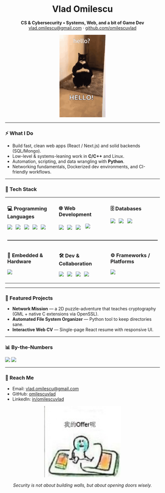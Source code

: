 <h1 align="center">Vlad Omilescu</h1>
<p align="center">
  <b>CS & Cybersecurity • Systems, Web, and a bit of Game Dev</b><br/>
  <a href="mailto:vlad.omilescu@gmail.com">vlad.omilescu@gmail.com</a> ·
  <a href="https://github.com/omilescuvlad">github.com/omilescuvlad</a>
</p>


<p align="center">
  <img src="stand-cat.gif" alt="stand-cat" width="150"/>
</p>


---

### ⚡ What I Do
- Build fast, clean web apps (React / Next.js) and solid backends (SQL/Mongo).
- Low-level & systems-leaning work in **C/C++** and Linux.
- Automation, scripting, and data wrangling with **Python**.
- Networking fundamentals, Dockerized dev environments, and CI-friendly workflows.

---

### 🧰 Tech Stack

<table>
  <!-- ROW 1 -->
  <tr>
    <td width="33%" valign="top">
      <h3>💻 Programming Languages</h3>
      <p>
        <img src="https://cdn.jsdelivr.net/gh/devicons/devicon/icons/c/c-original.svg" height="34" />&nbsp;&nbsp;
        <img src="https://cdn.jsdelivr.net/gh/devicons/devicon/icons/cplusplus/cplusplus-original.svg" height="34" />&nbsp;&nbsp;
        <img src="https://cdn.jsdelivr.net/gh/devicons/devicon/icons/javascript/javascript-original.svg" height="34" />&nbsp;&nbsp;
        <img src="https://cdn.jsdelivr.net/gh/devicons/devicon/icons/python/python-original.svg" height="34" />&nbsp;&nbsp;
        <img src="https://cdn.jsdelivr.net/gh/devicons/devicon/icons/matlab/matlab-original.svg" height="34" />
      </p>
    </td>
    <td width="33%" valign="top">
      <h3>🌐 Web Development</h3>
      <p>
        <img src="https://cdn.jsdelivr.net/gh/devicons/devicon/icons/html5/html5-original.svg" height="34" />&nbsp;&nbsp;
        <img src="https://cdn.jsdelivr.net/gh/devicons/devicon/icons/css3/css3-original.svg" height="34" />&nbsp;&nbsp;
        <img src="https://cdn.jsdelivr.net/gh/devicons/devicon/icons/react/react-original.svg" height="34" />&nbsp;&nbsp;
        <img src="https://cdn.jsdelivr.net/gh/devicons/devicon/icons/nextjs/nextjs-original.svg" height="34" style="background:#fff;border-radius:6px;padding:4px" />
      </p>
    </td>
    <td width="33%" valign="top">
      <h3>🗄️ Databases</h3>
      <p>
        <img src="https://cdn.jsdelivr.net/gh/devicons/devicon/icons/mysql/mysql-original.svg" height="34" />&nbsp;&nbsp;
        <img src="https://cdn.jsdelivr.net/gh/devicons/devicon/icons/mongodb/mongodb-original.svg" height="34" />&nbsp;&nbsp;
        <img src="https://cdn.jsdelivr.net/gh/devicons/devicon/icons/oracle/oracle-original.svg" height="34" />
      </p>
    </td>
  </tr>

  <!-- ROW DIVIDER -->
  <tr>
    <td colspan="3"><hr style="border:0;border-top:1px solid #444;margin:10px 0;"></td>
  </tr>

  <!-- ROW 2 -->
  <tr>
    <td width="33%" valign="top">
      <h3>🔌 Embedded & Hardware</h3>
      <p>
        <img src="https://cdn.jsdelivr.net/gh/devicons/devicon/icons/arduino/arduino-original.svg" height="34" />
      </p>
    </td>
    <td width="33%" valign="top">
      <h3>🛠️ Dev & Collaboration</h3>
      <p>
        <img src="https://cdn.jsdelivr.net/gh/devicons/devicon/icons/git/git-original.svg" height="34" />&nbsp;&nbsp;
        <img src="https://cdn.jsdelivr.net/gh/devicons/devicon/icons/docker/docker-original.svg" height="34" />&nbsp;&nbsp;
        <img src="https://cdn.jsdelivr.net/gh/devicons/devicon/icons/postman/postman-original.svg" height="34" />&nbsp;&nbsp;
        <img src="https://cdn.jsdelivr.net/gh/devicons/devicon/icons/figma/figma-original.svg" height="34" />
      </p>
    </td>
    <td width="33%" valign="top">
      <h3>⚙️ Frameworks / Platforms</h3>
      <p>
        <img src="https://cdn.jsdelivr.net/gh/devicons/devicon/icons/linux/linux-original.svg" height="34" />
      </p>
    </td>
  </tr>
</table>





---

### 🚀 Featured Projects
- **Network Mission** — a 2D puzzle-adventure that teaches cryptography (GML + native C extensions via OpenSSL).  
- **Automated File System Organizer** — Python tool to keep directories sane.  
- **Interactive Web CV** — Single-page React resume with responsive UI.


---

### 📊 By-the-Numbers
<p align="left">
  <img src="https://github-readme-stats.vercel.app/api?username=omilescuvlad&show_icons=true&hide_title=true" height="150" />
  <img src="https://github-readme-streak-stats.herokuapp.com?user=omilescuvlad" height="150" />
</p>

---

### 📨 Reach Me
- Email: <a href="mailto:vlad.omilescu@gmail.com">vlad.omilescu@gmail.com</a>
- GitHub: <a href="https://github.com/omilescuvlad">omilescuvlad</a>
- LinkedIn: <a href="https://www.linkedin.com/in/omilescuvlad/">in/omilescuvlad</a>


<p align="center">
  <img src="offer.jpeg" alt="offer" width="250"/>
</p>


<!-- Footer line -->
<p align="center"><i>Security is not about building walls, but about opening doors wisely.</i></p>

